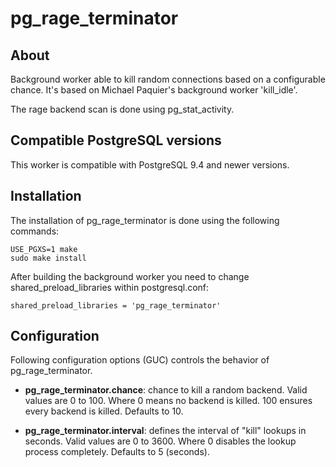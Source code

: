 # pg_rage_terminator

## About

Background worker able to kill random connections based on a configurable
chance. It's based on Michael Paquier's background worker 'kill_idle'.

The rage backend scan is done using pg_stat_activity.

## Compatible PostgreSQL versions

This worker is compatible with PostgreSQL 9.4 and newer versions.

## Installation

The installation of pg_rage_terminator is done using the following commands:

    USE_PGXS=1 make
    sudo make install

After building the background worker you need to change shared_preload_libraries
within postgresql.conf:

    shared_preload_libraries = 'pg_rage_terminator'

## Configuration

Following configuration options (GUC) controls the behavior of
pg_rage_terminator.

*   __pg_rage_terminator.chance__: chance to kill a random backend. Valid values
    are 0 to 100. Where 0 means no backend is killed. 100 ensures every backend
    is killed. Defaults to 10.

*   __pg_rage_terminator.interval__: defines the interval of "kill" lookups in
    seconds. Valid values are 0 to 3600. Where 0 disables the lookup process
    completely. Defaults to 5 (seconds).
